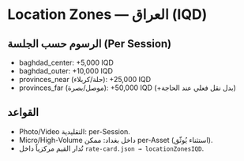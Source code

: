 # Location Zones — العراق (IQD)

## الرسوم حسب الجلسة (Per Session)
- baghdad_center: +5,000 IQD
- baghdad_outer: +10,000 IQD
- provinces_near (حلة/كربلاء): +25,000 IQD
- provinces_far (موصل/بصرة): +50,000 IQD (+بدل نقل فعلي عند الحاجة)

## القواعد
- Photo/Video التقليدية: per-Session.
- Micro/High-Volume داخل بغداد: ممكن per-Asset (استثناء يُوثّق).
- تُدار القيم مركزياً داخل `rate-card.json → locationZonesIQD`.
